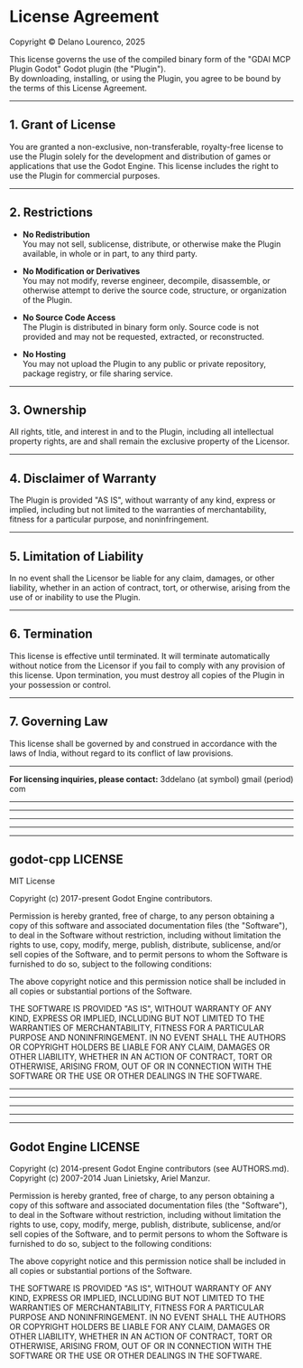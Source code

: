 # License Agreement

Copyright © Delano Lourenco, 2025

This license governs the use of the compiled binary form of the "GDAI MCP Plugin Godot" Godot plugin (the "Plugin").  
By downloading, installing, or using the Plugin, you agree to be bound by the terms of this License Agreement.

---

## 1. Grant of License

You are granted a non-exclusive, non-transferable, royalty-free license to use the Plugin solely for the development and distribution of games or applications that use the Godot Engine. This license includes the right to use the Plugin for commercial purposes.

---

## 2. Restrictions

- **No Redistribution**  
  You may not sell, sublicense, distribute, or otherwise make the Plugin available, in whole or in part, to any third party.

- **No Modification or Derivatives**  
  You may not modify, reverse engineer, decompile, disassemble, or otherwise attempt to derive the source code, structure, or organization of the Plugin.

- **No Source Code Access**  
  The Plugin is distributed in binary form only. Source code is not provided and may not be requested, extracted, or reconstructed.

- **No Hosting**  
  You may not upload the Plugin to any public or private repository, package registry, or file sharing service.

---

## 3. Ownership

All rights, title, and interest in and to the Plugin, including all intellectual property rights, are and shall remain the exclusive property of the Licensor.

---

## 4. Disclaimer of Warranty

The Plugin is provided "AS IS", without warranty of any kind, express or implied, including but not limited to the warranties of merchantability, fitness for a particular purpose, and noninfringement.

---

## 5. Limitation of Liability

In no event shall the Licensor be liable for any claim, damages, or other liability, whether in an action of contract, tort, or otherwise, arising from the use of or inability to use the Plugin.

---

## 6. Termination

This license is effective until terminated. It will terminate automatically without notice from the Licensor if you fail to comply with any provision of this license. Upon termination, you must destroy all copies of the Plugin in your possession or control.

---

## 7. Governing Law

This license shall be governed by and construed in accordance with the laws of India, without regard to its conflict of law provisions.

---

**For licensing inquiries, please contact:** 3ddelano (at symbol) gmail (period) com




---
---
---
---
---

## godot-cpp LICENSE

MIT License

Copyright (c) 2017-present Godot Engine contributors.

Permission is hereby granted, free of charge, to any person obtaining a copy
of this software and associated documentation files (the "Software"), to deal
in the Software without restriction, including without limitation the rights
to use, copy, modify, merge, publish, distribute, sublicense, and/or sell
copies of the Software, and to permit persons to whom the Software is
furnished to do so, subject to the following conditions:

The above copyright notice and this permission notice shall be included in all
copies or substantial portions of the Software.

THE SOFTWARE IS PROVIDED "AS IS", WITHOUT WARRANTY OF ANY KIND, EXPRESS OR
IMPLIED, INCLUDING BUT NOT LIMITED TO THE WARRANTIES OF MERCHANTABILITY,
FITNESS FOR A PARTICULAR PURPOSE AND NONINFRINGEMENT. IN NO EVENT SHALL THE
AUTHORS OR COPYRIGHT HOLDERS BE LIABLE FOR ANY CLAIM, DAMAGES OR OTHER
LIABILITY, WHETHER IN AN ACTION OF CONTRACT, TORT OR OTHERWISE, ARISING FROM,
OUT OF OR IN CONNECTION WITH THE SOFTWARE OR THE USE OR OTHER DEALINGS IN THE
SOFTWARE.

---
---
---
---
---
## Godot Engine LICENSE

Copyright (c) 2014-present Godot Engine contributors (see AUTHORS.md).
Copyright (c) 2007-2014 Juan Linietsky, Ariel Manzur.

Permission is hereby granted, free of charge, to any person obtaining a copy
of this software and associated documentation files (the "Software"), to deal
in the Software without restriction, including without limitation the rights
to use, copy, modify, merge, publish, distribute, sublicense, and/or sell
copies of the Software, and to permit persons to whom the Software is
furnished to do so, subject to the following conditions:

The above copyright notice and this permission notice shall be included in all
copies or substantial portions of the Software.

THE SOFTWARE IS PROVIDED "AS IS", WITHOUT WARRANTY OF ANY KIND, EXPRESS OR
IMPLIED, INCLUDING BUT NOT LIMITED TO THE WARRANTIES OF MERCHANTABILITY,
FITNESS FOR A PARTICULAR PURPOSE AND NONINFRINGEMENT. IN NO EVENT SHALL THE
AUTHORS OR COPYRIGHT HOLDERS BE LIABLE FOR ANY CLAIM, DAMAGES OR OTHER
LIABILITY, WHETHER IN AN ACTION OF CONTRACT, TORT OR OTHERWISE, ARISING FROM,
OUT OF OR IN CONNECTION WITH THE SOFTWARE OR THE USE OR OTHER DEALINGS IN THE
SOFTWARE.